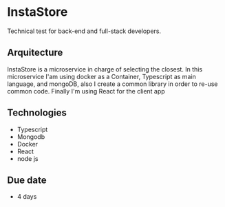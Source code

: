 # InstaStore
Technical test for back-end and full-stack developers.

## Arquitecture
InstaStore is a microservice in charge of selecting the closest. In this microservice  I'am using docker as a Container, Typescript as main language, and mongoDB, also I create a common library in order to re-use common code. Finally I'm using React for the client app


## Technologies

- Typescript
- Mongodb
- Docker
- React
- node js

## Due date

- 4 days
